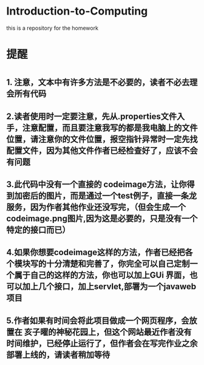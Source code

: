 # Introduction-to-Computing
this is a repository for the homework
<h1>提醒<h1>
   <h2>1. 注意，文本中有许多方法是不必要的，读者不必去理会所有代码</h2>
   <h2> 2.读者使用时一定要注意，先从.properties文件入手，注意配置，而且要注意我写的都是我电脑上的文件位置，请注意你的文件位置，报空指针异常时一定先找配置文件，因为其他文件作者已经检查好了，应该不会有问题</h2>
    <h2>3.此代码中没有一个直接的  codeimage方法，让你得到加密后的图片，而是通过一个test例子，直接一条龙服务，因为作者其他作业还没写完，（但会生成一个codeimage.png图片,因为这是必要的，只是没有一个特定的接口而已）</h2>
    <h2>4.如果你想要codeimage这样的方法，作者已经把各个模块写的十分清楚和完善了，你完全可以自己定制一个属于自己的这样的方法，你也可以加上GUi 界面，也可以加上几个接口，加上servlet,部署为一个javaweb项目</h2>
   <h2> 5.作者如果有时间会将此项目做成一个网页程序，会放置在<a herf="www.hzyxsj.cn"> 亥子曜的神秘花园</a>上，但这个网站最近作者没有时间维护，已经停止运行了，但作者会在写完作业之余部署上线的，请读者稍加等待</h2>
